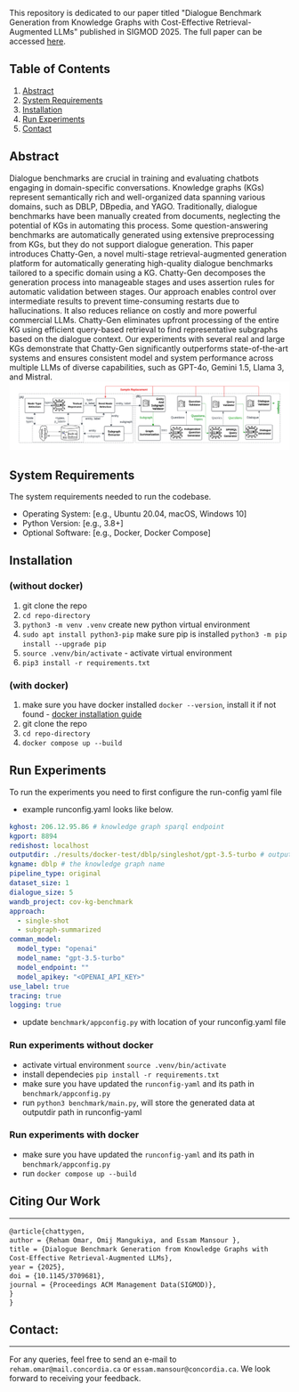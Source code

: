 This repository is dedicated to our paper titled "Dialogue Benchmark Generation from Knowledge Graphs with Cost-Effective Retrieval-Augmented LLMs" published in SIGMOD 2025. The full paper can be accessed [here](https://dl.acm.org/doi/abs/10.1145/3709681).

## Table of Contents

1. [Abstract](#Abstract)
2. [System Requirements](#system-requirements)
3. [Installation](#installation)
4. [Run Experiments](#run-experiments)
5. [Contact](#contact)

## Abstract
Dialogue benchmarks are crucial in training and evaluating chatbots engaging in domain-specific conversations. Knowledge graphs (KGs) represent semantically rich and well-organized data spanning various domains, such as DBLP, DBpedia, and YAGO. Traditionally, dialogue benchmarks have been manually created from documents, neglecting the potential of KGs in automating this process. Some question-answering benchmarks are automatically generated using extensive preprocessing from KGs, but they do not support dialogue generation. This paper introduces Chatty-Gen, a novel multi-stage retrieval-augmented generation platform for automatically generating high-quality dialogue benchmarks tailored to a specific domain using a KG. Chatty-Gen decomposes the generation process into manageable stages and uses assertion rules for automatic validation between stages. Our approach enables control over intermediate results to prevent time-consuming restarts due to hallucinations. It also reduces reliance on costly and more powerful commercial LLMs. Chatty-Gen eliminates upfront processing of the entire KG using efficient query-based retrieval to find representative subgraphs based on the dialogue context. Our experiments with several real and large KGs demonstrate that Chatty-Gen significantly outperforms state-of-the-art systems and ensures consistent model and system performance across multiple LLMs of diverse capabilities, such as GPT-4o, Gemini 1.5, Llama 3, and Mistral.
![GitHub Logo](Architecture.png)

## System Requirements
The system requirements needed to run the codebase.

- Operating System: [e.g., Ubuntu 20.04, macOS, Windows 10]
- Python Version: [e.g., 3.8+]
- Optional Software: [e.g., Docker, Docker Compose]

## Installation 

### (without docker)
1. git clone the repo
2. `cd repo-directory`
3. `python3 -m venv .venv` create new python virtual environment
4. `sudo apt install python3-pip` make sure pip is installed
    `python3 -m pip install --upgrade pip`
5. `source .venv/bin/activate` - activate virtual environment
6. `pip3 install -r requirements.txt`

### (with docker)
1. make sure you have docker installed `docker --version`, install it if not found - [docker installation guide](https://docs.docker.com/engine/install/)
2. git clone the repo
3. `cd repo-directory`
4. `docker compose up --build`

## Run Experiments
To run the experiments you need to first configure the run-config yaml file

- example runconfig.yaml looks like below.
```yaml
kghost: 206.12.95.86 # knowledge graph sparql endpoint
kgport: 8894
redishost: localhost
outputdir: ./results/docker-test/dblp/singleshot/gpt-3.5-turbo # output directory path for generated benchmark data
kgname: dblp # the knowledge graph name
pipeline_type: original
dataset_size: 1
dialogue_size: 5
wandb_project: cov-kg-benchmark
approach: 
  - single-shot
  - subgraph-summarized
comman_model:
  model_type: "openai"
  model_name: "gpt-3.5-turbo"
  model_endpoint: ""
  model_apikey: "<OPENAI_API_KEY>"
use_label: true
tracing: true
logging: true
```

- update `benchmark/appconfig.py` with location of your runconfig.yaml file

### Run experiments without docker
- activate virtual environment `source .venv/bin/activate`
- install dependecies `pip install -r requirements.txt`
- make sure you have updated the `runconfig-yaml` and its path in `benchmark/appconfig.py`
- run `python3 benchmark/main.py`, will store the generated data at outputdir path in runconfig-yaml

### Run experiments with docker
- make sure you have updated the `runconfig-yaml` and its path in `benchmark/appconfig.py`
- run `docker compose up --build`

Citing Our Work
-
- - - -
```
@article{chattygen,
author = {Reham Omar, Omij Mangukiya, and Essam Mansour },
title = {Dialogue Benchmark Generation from Knowledge Graphs with Cost-Effective Retrieval-Augmented LLMs},
year = {2025},
doi = {10.1145/3709681},
journal = {Proceedings ACM Management Data(SIGMOD)},
}
}
```
Contact:
-
- - - -
For any queries, feel free to send an e-mail to `reham.omar@mail.concordia.ca` or `essam.mansour@concordia.ca`. We look forward to receiving your feedback.
